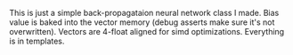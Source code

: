 This is just a simple back-propagataion neural network class I made.
Bias value is baked into the vector memory (debug asserts make sure it's not overwritten).
Vectors are 4-float aligned for simd optimizations.
Everything is in templates.

